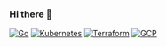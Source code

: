 ### Hi there 👋

[![Go](https://img.shields.io/badge/-go-29BEB0?style=flat-square&logo=go&logoColor=white)](https://www.go.dev)
[![Kubernetes](https://img.shields.io/badge/-kubernetes-blue?style=flat-square&logo=kubernetes&logoColor=white)](https://www.kubernetes.io/)
[![Terraform](https://img.shields.io/badge/-Terraform-623ce4?style=flat-square&logo=terraform&logoColor=white)](https://www.terraform.io/)
[![GCP](https://img.shields.io/badge/-GCP-green?style=flat-square&logo=googlecloud&logoColor=white)](https://cloud.google.com)

<!--
**erizzardi/erizzardi** is a ✨ _special_ ✨ repository because its `README.md` (this file) appears on your GitHub profile.

Here are some ideas to get you started:

- 🔭 I’m currently working on ...
- 🌱 I’m currently learning ...
- 👯 I’m looking to collaborate on ...
- 🤔 I’m looking for help with ...
- 💬 Ask me about ...
- 📫 How to reach me: ...
- 😄 Pronouns: ...
- ⚡ Fun fact: ...
-->
